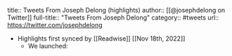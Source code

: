 title:: Tweets From Joseph Delong (highlights)
author:: [[@josephdelong on Twitter]]
full-title:: "Tweets From Joseph Delong"
category:: #tweets
url:: https://twitter.com/josephdelong

- Highlights first synced by [[Readwise]] [[Nov 18th, 2022]]
	- We launched: